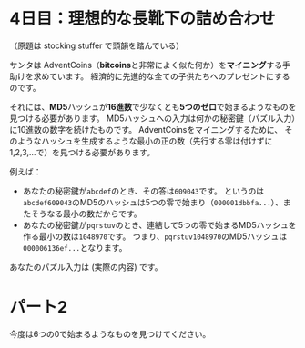 # 4日目：理想的な長靴下の詰め合わせ

（原題は stocking stuffer で頭韻を踏んでいる）

サンタは
AdventCoins（**bitcoins**と非常によく似た何か）を**マイニング**する手助けを求めています。
経済的に先進的な全ての子供たちへのプレゼントにするのです。

それには、**MD5**ハッシュが**16進数**で少なくとも**5つのゼロ**で始まるようなものを見つける必要があります。
MD5ハッシュへの入力は何かの秘密鍵（パズル入力）に10進数の数字を続けたものです。
AdventCoinsをマイニングするために、
そのようなハッシュを生成するような最小の正の数（先行する零は付けずに1,2,3,…で）を見つける必要があります。

例えば：

- あなたの秘密鍵が`abcdef`のとき、その答は`609043`です。
というのは`abcdef609043`のMD5のハッシュは5つの零で始まり（`000001dbbfa...`）、またそうなる最小の数だからです。
- あなたの秘密鍵が`pqrstuv`のとき、連結して5つの零で始まるMD5ハッシュを作る最小の数は`1048970`です。
つまり、`pqrstuv1048970`のMD5ハッシュは`000006136ef...`となります。

あなたのパズル入力は (実際の内容) です。

# パート2

今度は6つの0で始まるようなものを見つけてください。
